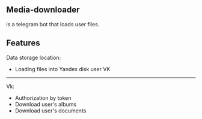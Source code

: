 
Media-downloader
--------
is a telegram bot that loads user files.

Features
--------
Data storage location:
 - Loading files into Yandex disk user VK
 
--------
Vk:
 - Authorization by token
 - Download user's albums
 - Download user's documents
 
